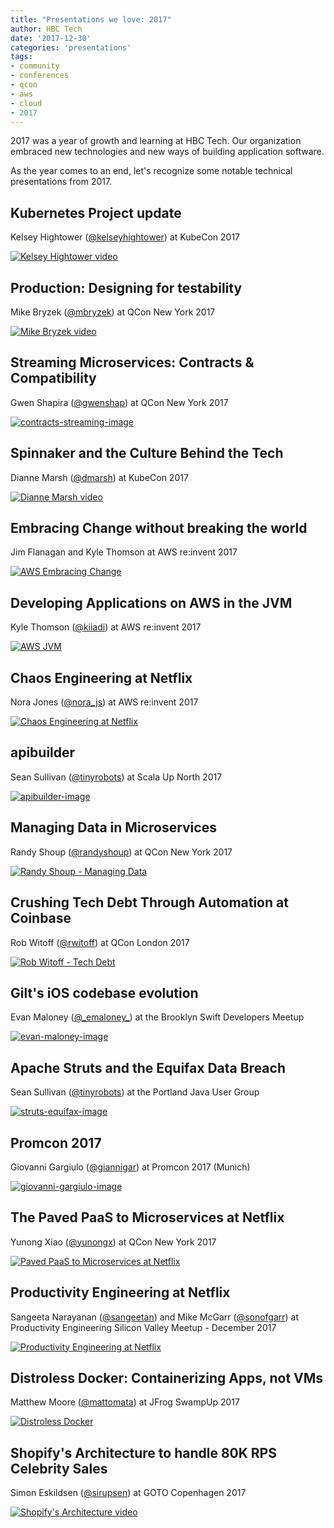 ```yaml
---
title: "Presentations we love: 2017"
author: HBC Tech
date: '2017-12-30'
categories: 'presentations'
tags:
- community
- conferences
- qcon
- aws
- cloud
- 2017
---
```


2017 was a year of growth and learning at HBC Tech. Our organization embraced new technologies and new ways of building application software.

As the year comes to an end, let's recognize some notable technical presentations from 2017.

## Kubernetes Project update
Kelsey Hightower ([@kelseyhightower](https://twitter.com/kelseyhightower)) at KubeCon 2017

[![Kelsey Hightower video](http://img.youtube.com/vi/07jq-5VbBVQ/0.jpg)](http://www.youtube.com/watch?v=07jq-5VbBVQ "Kubernetes Project update")

## Production: Designing for testability
Mike Bryzek ([@mbryzek](https://twitter.com/mbryzek)) at QCon New York 2017

[![Mike Bryzek video](http://img.youtube.com/vi/z-ATZTUgaAo/0.jpg)](http://www.youtube.com/watch?v=z-ATZTUgaAo "Production: Designing for testability")

## Streaming Microservices: Contracts & Compatibility
Gwen Shapira ([@gwenshap](https://twitter.com/gwenshap)) at QCon New York 2017

[![contracts-streaming-image](./assets/images/presentations-we-love-2017/gwen-shapira-contracts-and-compatibility-480.png)](https://www.infoq.com/presentations/contracts-streaming-microservices)

## Spinnaker and the Culture Behind the Tech
Dianne Marsh ([@dmarsh](https://twitter.com/dmarsh)) at KubeCon 2017

[![Dianne Marsh video](http://img.youtube.com/vi/mfFtfaulCtg/0.jpg)](http://www.youtube.com/watch?v=mfFtfaulCtg "Spinnaker and the culture behind the tech")

## Embracing Change without breaking the world
Jim Flanagan and Kyle Thomson at AWS re:invent 2017

[![AWS Embracing Change](http://img.youtube.com/vi/kJq81Y7OEx4/0.jpg)](http://www.youtube.com/watch?v=kJq81Y7OEx4 "Video Title")

## Developing Applications on AWS in the JVM
Kyle Thomson ([@kiiadi](https://github.com/kiiadi)) at AWS re:invent 2017

[![AWS JVM](http://img.youtube.com/vi/byRois3s5Yc/0.jpg)](http://www.youtube.com/watch?v=byRois3s5Yc "Video Title")

## Chaos Engineering at Netflix
Nora Jones ([@nora_js](https://twitter.com/nora_js)) at AWS re:invent 2017

[![Chaos Engineering at Netflix](http://img.youtube.com/vi/LaKGx0dAUlo/0.jpg)](http://www.youtube.com/watch?v=LaKGx0dAUlo "Video Title")

## apibuilder
Sean Sullivan ([@tinyrobots](https://twitter.com/tinyrobots)) at Scala Up North 2017

[![apibuilder-image](./assets/images/presentations-we-love-2017/sean-sullivan-apibuilder-july-2017-480.png)](https://speakerdeck.com/sullis/api-builder-scala-up-north-2017)

## Managing Data in Microservices
Randy Shoup ([@randyshoup](https://twitter.com/randyshoup)) at QCon New York 2017

[![Randy Shoup - Managing Data](http://img.youtube.com/vi/E8-e-3fRHBw/0.jpg)](http://www.youtube.com/watch?v=E8-e-3fRHBw "Video Title")

## Crushing Tech Debt Through Automation at Coinbase
Rob Witoff  ([@rwitoff](https://twitter.com/rwitoff)) at QCon London 2017

[![Rob Witoff - Tech Debt](http://img.youtube.com/vi/KaK2lAj1B-Q/0.jpg)](http://www.youtube.com/watch?v=KaK2lAj1B-Q "Video Title")

## Gilt's iOS codebase evolution
Evan Maloney ([@\_emaloney\_](https://twitter.com/_emaloney_)) at the Brooklyn Swift Developers Meetup

[![evan-maloney-image](./assets/images/presentations-we-love-2017/evan-maloney-ios-swift-gilt-2017-480.png)](https://vimeo.com/217236459)

## Apache Struts and the Equifax Data Breach
Sean Sullivan ([@tinyrobots](https://twitter.com/tinyrobots)) at the Portland Java User Group

[![struts-equifax-image](./assets/images/presentations-we-love-2017/sean-sullivan-struts-and-equifax-october-2017-480.png)](https://speakerdeck.com/sullis/apache-struts-and-the-equifax-data-breach)

## Promcon 2017
Giovanni Gargiulo ([@giannigar](https://twitter.com/giannigar)) at Promcon 2017 (Munich)

[![giovanni-gargiulo-image](http://img.youtube.com/vi/btnXuFLcpS8/0.jpg)](https://www.youtube.com/watch?v=btnXuFLcpS8)

## The Paved PaaS to Microservices at Netflix
Yunong Xiao ([@yunongx](https://twitter.com/yunongx)) at QCon New York 2017

[![Paved PaaS to Microservices at Netflix](http://img.youtube.com/vi/BjKJyWeg88c/0.jpg)](http://www.youtube.com/watch?v=BjKJyWeg88c "Paved PaaS to Microservices at Netflix")

## Productivity Engineering at Netflix
Sangeeta Narayanan ([@sangeetan](https://twitter.com/sangeetan)) and Mike McGarr ([@sonofgarr](https://twitter.com/sonofgarr)) at Productivity Engineering Silicon Valley Meetup - December 2017

[![Productivity Engineering at Netflix](http://img.youtube.com/vi/u4MADwJbxpw/0.jpg)](http://www.youtube.com/watch?v=u4MADwJbxpw "Productivity Engineering at Netflix")


## Distroless Docker: Containerizing Apps, not VMs
Matthew Moore ([@mattomata](https://twitter.com/mattomata)) at JFrog SwampUp 2017

[![Distroless Docker](http://img.youtube.com/vi/lviLZFciDv4/0.jpg)](http://www.youtube.com/watch?v=lviLZFciDv4 "Distroless Docker: Containerizing Apps, not VMs")

## Shopify's Architecture to handle 80K RPS Celebrity Sales
Simon Eskildsen ([@sirupsen](https://twitter.com/sirupsen)) at GOTO Copenhagen 2017

[![Shopify's Architecture video](http://img.youtube.com/vi/N8NWDHgWA28/0.jpg)](http://www.youtube.com/watch?v=N8NWDHgWA28 "Shopify's Architecture to handle 80K RPS Celebrity Sales")
